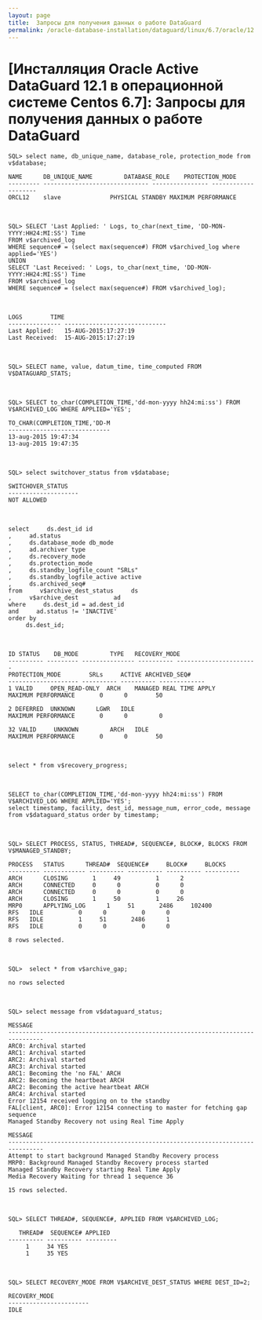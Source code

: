 ```yaml
---
layout: page
title:  Запросы для получения данных о работе DataGuard
permalink: /oracle-database-installation/dataguard/linux/6.7/oracle/12.1/queries/
---
```


# [Инсталляция Oracle Active DataGuard 12.1 в операционной системе Centos 6.7]: Запросы для получения данных о работе DataGuard



	SQL> select name, db_unique_name, database_role, protection_mode from v$database;

	NAME	  DB_UNIQUE_NAME		 DATABASE_ROLE	  PROTECTION_MODE
	--------- ------------------------------ ---------------- --------------------
	ORCL12	  slave 			 PHYSICAL STANDBY MAXIMUM PERFORMANCE


<br/>


	SQL> SELECT 'Last Applied: ' Logs, to_char(next_time, 'DD-MON-YYYY:HH24:MI:SS') Time
	FROM v$archived_log
	WHERE sequence# = (select max(sequence#) FROM v$archived_log where applied='YES')
	UNION
	SELECT 'Last Received: ' Logs, to_char(next_time, 'DD-MON-YYYY:HH24:MI:SS') Time
	FROM v$archived_log
	WHERE sequence# = (select max(sequence#) FROM v$archived_log);

<br/>

	LOGS		TIME
	--------------- -----------------------------
	Last Applied:	15-AUG-2015:17:27:19
	Last Received:	15-AUG-2015:17:27:19


<br/>

	SQL> SELECT name, value, datum_time, time_computed FROM V$DATAGUARD_STATS;

<br/>


	SQL> SELECT to_char(COMPLETION_TIME,'dd-mon-yyyy hh24:mi:ss') FROM V$ARCHIVED_LOG WHERE APPLIED='YES';

	TO_CHAR(COMPLETION_TIME,'DD-M
	-----------------------------
	13-aug-2015 19:47:34
	13-aug-2015 19:47:35


<br/>

	SQL> select switchover_status from v$database;

	SWITCHOVER_STATUS
	--------------------
	NOT ALLOWED

<br/>

	select     ds.dest_id id
	,     ad.status
	,     ds.database_mode db_mode
	,     ad.archiver type
	,     ds.recovery_mode
	,     ds.protection_mode
	,     ds.standby_logfile_count "SRLs"
	,     ds.standby_logfile_active active
	,     ds.archived_seq#
	from     v$archive_dest_status     ds
	,     v$archive_dest          ad
	where     ds.dest_id = ad.dest_id
	and     ad.status != 'INACTIVE'
	order by
	     ds.dest_id;

<br/>


	ID STATUS    DB_MODE	     TYPE	RECOVERY_MODE
	---------- --------- --------------- ---------- -----------------------
	PROTECTION_MODE 	   SRLs     ACTIVE ARCHIVED_SEQ#
	-------------------- ---------- ---------- -------------
	1 VALID     OPEN_READ-ONLY  ARCH	MANAGED REAL TIME APPLY
	MAXIMUM PERFORMANCE	      0 	 0	      50

	2 DEFERRED  UNKNOWN	     LGWR	IDLE
	MAXIMUM PERFORMANCE	      0 	 0	       0

	32 VALID     UNKNOWN	     ARCH	IDLE
	MAXIMUM PERFORMANCE	      0 	 0	      50




<br/>

	select * from v$recovery_progress;

<br/>

	SELECT to_char(COMPLETION_TIME,'dd-mon-yyyy hh24:mi:ss') FROM V$ARCHIVED_LOG WHERE APPLIED='YES';
	select timestamp, facility, dest_id, message_num, error_code, message from v$dataguard_status order by timestamp;

<br/>


	SQL> SELECT PROCESS, STATUS, THREAD#, SEQUENCE#, BLOCK#, BLOCKS FROM V$MANAGED_STANDBY;

	PROCESS   STATUS	  THREAD#  SEQUENCE#	 BLOCK#     BLOCKS
	--------- ------------ ---------- ---------- ---------- ----------
	ARCH	  CLOSING		1	  49	      1 	 2
	ARCH	  CONNECTED		0	   0	      0 	 0
	ARCH	  CONNECTED		0	   0	      0 	 0
	ARCH	  CLOSING		1	  50	      1 	26
	MRP0	  APPLYING_LOG		1	  51	   2486     102400
	RFS	  IDLE			0	   0	      0 	 0
	RFS	  IDLE			1	  51	   2486 	 1
	RFS	  IDLE			0	   0	      0 	 0

	8 rows selected.




<br/>

	SQL>  select * from v$archive_gap;

	no rows selected


<br/>

	SQL> select message from v$dataguard_status;

	MESSAGE
	--------------------------------------------------------------------------------
	ARC0: Archival started
	ARC1: Archival started
	ARC2: Archival started
	ARC3: Archival started
	ARC1: Becoming the 'no FAL' ARCH
	ARC2: Becoming the heartbeat ARCH
	ARC2: Becoming the active heartbeat ARCH
	ARC4: Archival started
	Error 12154 received logging on to the standby
	FAL[client, ARC0]: Error 12154 connecting to master for fetching gap sequence
	Managed Standby Recovery not using Real Time Apply

	MESSAGE
	--------------------------------------------------------------------------------
	Attempt to start background Managed Standby Recovery process
	MRP0: Background Managed Standby Recovery process started
	Managed Standby Recovery starting Real Time Apply
	Media Recovery Waiting for thread 1 sequence 36

	15 rows selected.


<br/>

	SQL> SELECT THREAD#, SEQUENCE#, APPLIED FROM V$ARCHIVED_LOG;

	   THREAD#  SEQUENCE# APPLIED
	---------- ---------- ---------
		 1	   34 YES
		 1	   35 YES



<br/>


	SQL> SELECT RECOVERY_MODE FROM V$ARCHIVE_DEST_STATUS WHERE DEST_ID=2;

	RECOVERY_MODE
	-----------------------
	IDLE
